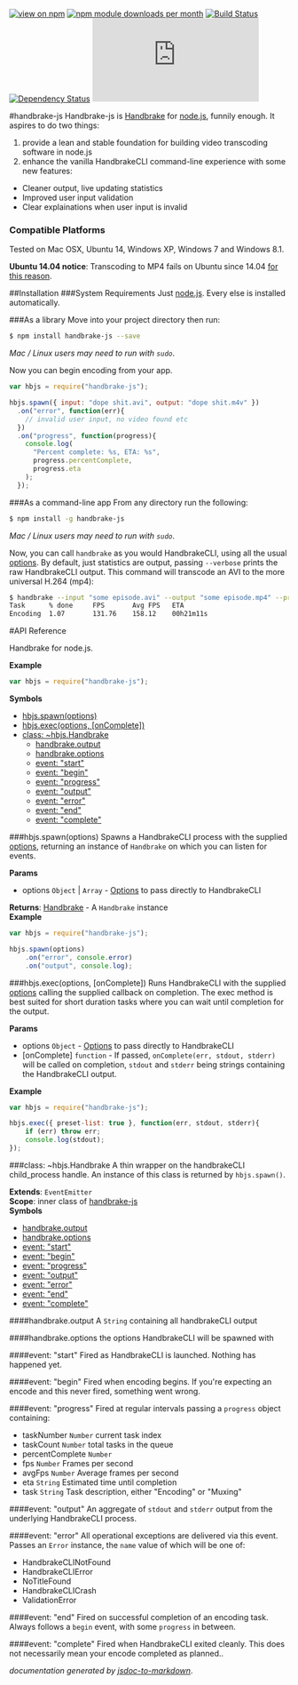 [![view on npm](http://img.shields.io/npm/v/handbrake-js.svg)](https://www.npmjs.org/package/handbrake-js)
[![npm module downloads per month](http://img.shields.io/npm/dm/handbrake-js.svg)](https://www.npmjs.org/package/handbrake-js)
[![Build Status](https://travis-ci.org/75lb/handbrake-js.svg?branch=master)](https://travis-ci.org/75lb/handbrake-js)
[![Dependency Status](https://david-dm.org/75lb/handbrake-js.svg)](https://david-dm.org/75lb/handbrake-js)
![Analytics](https://ga-beacon.appspot.com/UA-27725889-6/handbrake-js/README.md?pixel)

#handbrake-js
Handbrake-js is [Handbrake](http://handbrake.fr) for [node.js](http://nodejs.org), funnily enough. It aspires to do two things:

1. provide a lean and stable foundation for building video transcoding software in node.js
2. enhance the vanilla HandbrakeCLI command-line experience with some new features: 
  - Cleaner output, live updating statistics
  - Improved user input validation
  - Clear explainations when user input is invalid


### Compatible Platforms
Tested on Mac OSX, Ubuntu 14, Windows XP, Windows 7 and Windows 8.1.

**Ubuntu 14.04 notice**: Transcoding to MP4 fails on Ubuntu since 14.04 [for this reason](https://forum.handbrake.fr/viewtopic.php?f=13&t=30044).

##Installation
###System Requirements
Just [node.js](http://nodejs.org). Every else is installed automatically.

###As a library 
Move into your project directory then run: 
```sh
$ npm install handbrake-js --save
```
*Mac / Linux users may need to run with `sudo`*.

Now you can begin encoding from your app. 

```js
var hbjs = require("handbrake-js");

hbjs.spawn({ input: "dope shit.avi", output: "dope shit.m4v" })
  .on("error", function(err){
    // invalid user input, no video found etc
  })
  .on("progress", function(progress){
    console.log(
      "Percent complete: %s, ETA: %s", 
      progress.percentComplete, 
      progress.eta
    );
  });
```
###As a command-line app
From any directory run the following:
```sh
$ npm install -g handbrake-js
```
*Mac / Linux users may need to run with `sudo`*.

Now, you can call `handbrake` as you would HandbrakeCLI, using all the usual [options](https://trac.handbrake.fr/wiki/CLIGuide). By default, just statistics are output, passing `--verbose` prints the raw HandbrakeCLI output. This command will transcode an AVI to the more universal H.264 (mp4):
```sh
$ handbrake --input "some episode.avi" --output "some episode.mp4" --preset Normal
Task      % done     FPS       Avg FPS   ETA
Encoding  1.07       131.76    158.12    00h21m11s
```

#API Reference
<a name="module_handbrake-js"></a>

Handbrake for node.js.

  
**Example**  
```js
var hbjs = require("handbrake-js");
```
**Symbols**  
* [hbjs.spawn(options)](#module_handbrake-js.spawn)
* [hbjs.exec(options, [onComplete])](#module_handbrake-js.exec)
* [class: \~hbjs.Handbrake](#module_handbrake-js.Handbrake)
  * [handbrake.output](#module_handbrake-js.Handbrake#output)
  * [handbrake.options](#module_handbrake-js.Handbrake#options)
  * [event: "start"](#module_handbrake-js.Handbrake#event_start)
  * [event: "begin"](#module_handbrake-js.Handbrake#event_begin)
  * [event: "progress"](#module_handbrake-js.Handbrake#event_progress)
  * [event: "output"](#module_handbrake-js.Handbrake#event_output)
  * [event: "error"](#module_handbrake-js.Handbrake#event_error)
  * [event: "end"](#module_handbrake-js.Handbrake#event_end)
  * [event: "complete"](#module_handbrake-js.Handbrake#event_complete)

<a name="module_handbrake-js.spawn"></a>
###hbjs.spawn(options)
Spawns a HandbrakeCLI process with the supplied [options](https://trac.handbrake.fr/wiki/CLIGuide#options), returning an instance of `Handbrake` on which you can listen for events.

**Params**

- options `Object` | `Array` - [Options](https://trac.handbrake.fr/wiki/CLIGuide#options) to pass directly to HandbrakeCLI

**Returns**: [Handbrake](#module_handbrake-js.Handbrake) - A `Handbrake` instance  
**Example**  
```js
var hbjs = require("handbrake-js");

hbjs.spawn(options)
    .on("error", console.error)
    .on("output", console.log);
```
<a name="module_handbrake-js.exec"></a>
###hbjs.exec(options, [onComplete])
Runs HandbrakeCLI with the supplied [options](https://trac.handbrake.fr/wiki/CLIGuide#options) calling the supplied callback on completion. The exec method is best suited for short duration tasks where you can wait until completion for the output.

**Params**

- options `Object` - [Options](https://trac.handbrake.fr/wiki/CLIGuide#options) to pass directly to HandbrakeCLI
- [onComplete] `function` - If passed, `onComplete(err, stdout, stderr)` will be called on completion, `stdout` and `stderr` being strings containing the HandbrakeCLI output.

**Example**  
```js
var hbjs = require("handbrake-js");

hbjs.exec({ preset-list: true }, function(err, stdout, stderr){
    if (err) throw err;
    console.log(stdout);
});
```
<a name="module_handbrake-js.Handbrake"></a>

###class: \~hbjs.Handbrake
A thin wrapper on the handbrakeCLI child_process handle. An instance of this class is returned by `hbjs.spawn()`.

**Extends**: `EventEmitter`  
**Scope**: inner class of [handbrake-js](#module_handbrake-js)  
**Symbols**  
  * [handbrake.output](#module_handbrake-js.Handbrake#output)
  * [handbrake.options](#module_handbrake-js.Handbrake#options)
  * [event: "start"](#module_handbrake-js.Handbrake#event_start)
  * [event: "begin"](#module_handbrake-js.Handbrake#event_begin)
  * [event: "progress"](#module_handbrake-js.Handbrake#event_progress)
  * [event: "output"](#module_handbrake-js.Handbrake#event_output)
  * [event: "error"](#module_handbrake-js.Handbrake#event_error)
  * [event: "end"](#module_handbrake-js.Handbrake#event_end)
  * [event: "complete"](#module_handbrake-js.Handbrake#event_complete)

<a name="module_handbrake-js.Handbrake#output"></a>
####handbrake.output
A `String` containing all handbrakeCLI output

  
<a name="module_handbrake-js.Handbrake#options"></a>
####handbrake.options
the options HandbrakeCLI will be spawned with

  
<a name="module_handbrake-js.Handbrake#event_start"></a>
####event: "start"
Fired as HandbrakeCLI is launched. Nothing has happened yet.

<a name="module_handbrake-js.Handbrake#event_begin"></a>
####event: "begin"
Fired when encoding begins. If you're expecting an encode and this never fired, something went wrong.

<a name="module_handbrake-js.Handbrake#event_progress"></a>
####event: "progress"
Fired at regular intervals passing a `progress` object containing:

- taskNumber `Number` current task index
- taskCount `Number` total tasks in the queue
- percentComplete `Number`
- fps `Number` Frames per second
- avgFps `Number` Average frames per second
- eta `String` Estimated time until completion
- task `String` Task description, either "Encoding" or "Muxing"

<a name="module_handbrake-js.Handbrake#event_output"></a>
####event: "output"
An aggregate of `stdout` and `stderr` output from the underlying HandbrakeCLI process.

<a name="module_handbrake-js.Handbrake#event_error"></a>
####event: "error"
All operational exceptions are delivered via this event. Passes an `Error` instance, the `name` value of which will be one of:

- HandbrakeCLINotFound
- HandbrakeCLIError
- NoTitleFound
- HandbrakeCLICrash
- ValidationError

<a name="module_handbrake-js.Handbrake#event_end"></a>
####event: "end"
Fired on successful completion of an encoding task. Always follows a `begin` event, with some `progress` in between.

<a name="module_handbrake-js.Handbrake#event_complete"></a>
####event: "complete"
Fired when HandbrakeCLI exited cleanly. This does not necessarily mean your encode completed as planned..


*documentation generated by [jsdoc-to-markdown](https://github.com/75lb/jsdoc-to-markdown)*.